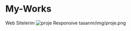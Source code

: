# My-Works
Web Sitelerim
![proje](https://github.com/yusuffkaradass/My-Works/assets/145595125/904b0fad-f7e8-4d32-95ec-40788e799cc1)
Responsive tasarım/img/proje.png
